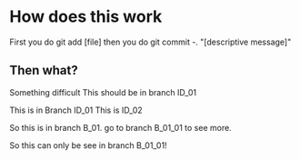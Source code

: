 # How does this work
First you do git add [file]
then you do git commit -. "[descriptive message]"
## Then what?
Something difficult
This should be in branch ID_01

This is in Branch ID_01
This is ID_02

So this is in branch B_01. go to branch B_01_01 to see more.

So this can only be see in branch B_01_01!